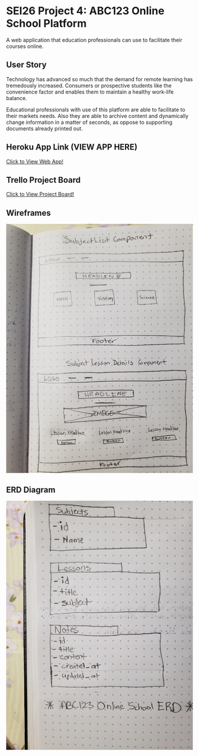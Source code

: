 # SEI26 Project 4: ABC123 Online School Platform

A web application that education professionals can use to facilitate their courses online. 

## User Story
Technology has advanced so much that the demand for remote learning has tremedously increased. Consumers or prospective students like the convenience factor and enables them to maintain a healthy work-life balance. 

Educational professionals with use of this platform are able to facilitate to their markets needs. Also they are able to archive content and dynamically change information in a matter of seconds, as oppose to supporting documents already printed out. 

## Heroku App Link (VIEW APP HERE) 
<a href="https://aqueous-refuge-62739.herokuapp.com/" target="_blank"> Click to View Web App!</a>

## Trello Project Board
<a href="https://trello.com/b/eCqOwL5P/abc123-online-school" target="_blank"> Click to View Project Board!</a>

## Wireframes 
<img src="https://github.com/lrobert4/abc-online-school/blob/master/wireframe_one.jpg" alt="Wireframe Images One">


## ERD Diagram
<img src="https://github.com/lrobert4/abc-online-school/blob/master/erd_proj4.jpg" alt="ERD Diagram">